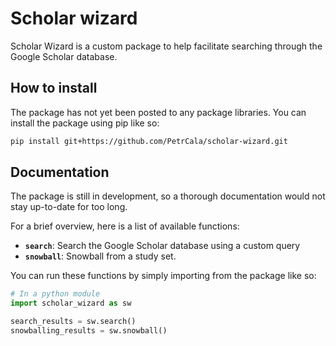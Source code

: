 # Scholar wizard

Scholar Wizard is a custom package to help facilitate searching through the Google Scholar database.

## How to install

The package has not yet been posted to any package libraries. You can install the package using pip like so:

```bash
pip install git+https://github.com/PetrCala/scholar-wizard.git
```

## Documentation

The package is still in development, so a thorough documentation would not stay up-to-date for too long.

For a brief overview, here is a list of available functions:

- **`search`**: Search the Google Scholar database using a custom query
- **`snowball`**: Snowball from a study set.

You can run these functions by simply importing from the package like so:

```python
# In a python module
import scholar_wizard as sw

search_results = sw.search()
snowballing_results = sw.snowball()
```
